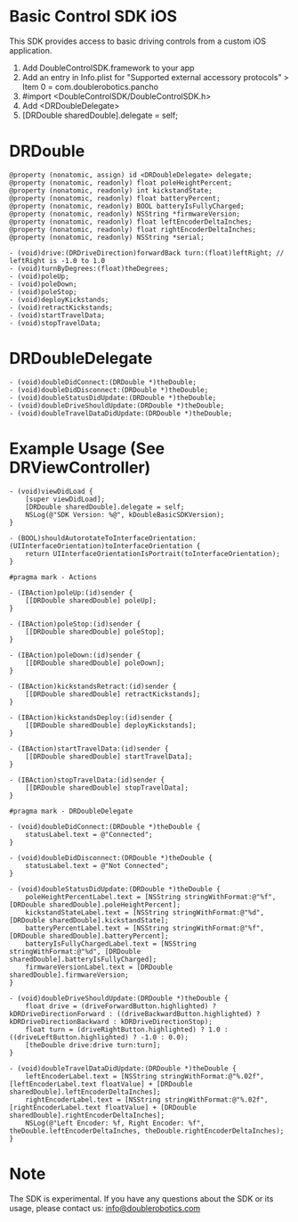 Basic Control SDK iOS
=====================

This SDK provides access to basic driving controls from a custom iOS application.

1. Add DoubleControlSDK.framework to your app
2. Add an entry in Info.plist for "Supported external accessory protocols" > Item 0 = com.doublerobotics.pancho
3. #import &lt;DoubleControlSDK/DoubleControlSDK.h&gt;
4. Add &lt;DRDoubleDelegate&gt;
5. [DRDouble sharedDouble].delegate = self;

DRDouble
========
```
@property (nonatomic, assign) id <DRDoubleDelegate> delegate;
@property (nonatomic, readonly) float poleHeightPercent;
@property (nonatomic, readonly) int kickstandState;
@property (nonatomic, readonly) float batteryPercent;
@property (nonatomic, readonly) BOOL batteryIsFullyCharged;
@property (nonatomic, readonly) NSString *firmwareVersion;
@property (nonatomic, readonly) float leftEncoderDeltaInches;
@property (nonatomic, readonly) float rightEncoderDeltaInches;
@property (nonatomic, readonly) NSString *serial;

- (void)drive:(DRDriveDirection)forwardBack turn:(float)leftRight; // leftRight is -1.0 to 1.0
- (void)turnByDegrees:(float)theDegrees;
- (void)poleUp;
- (void)poleDown;
- (void)poleStop;
- (void)deployKickstands;
- (void)retractKickstands;
- (void)startTravelData;
- (void)stopTravelData;
```

DRDoubleDelegate
================
```
- (void)doubleDidConnect:(DRDouble *)theDouble;
- (void)doubleDidDisconnect:(DRDouble *)theDouble;
- (void)doubleStatusDidUpdate:(DRDouble *)theDouble;
- (void)doubleDriveShouldUpdate:(DRDouble *)theDouble;
- (void)doubleTravelDataDidUpdate:(DRDouble *)theDouble;
```

Example Usage (See DRViewController)
====================================
```
- (void)viewDidLoad {
	[super viewDidLoad];
	[DRDouble sharedDouble].delegate = self;
	NSLog(@"SDK Version: %@", kDoubleBasicSDKVersion);
}

- (BOOL)shouldAutorotateToInterfaceOrientation:(UIInterfaceOrientation)toInterfaceOrientation {
	return UIInterfaceOrientationIsPortrait(toInterfaceOrientation);
}

#pragma mark - Actions

- (IBAction)poleUp:(id)sender {
	[[DRDouble sharedDouble] poleUp];
}

- (IBAction)poleStop:(id)sender {
	[[DRDouble sharedDouble] poleStop];
}

- (IBAction)poleDown:(id)sender {
	[[DRDouble sharedDouble] poleDown];
}

- (IBAction)kickstandsRetract:(id)sender {
	[[DRDouble sharedDouble] retractKickstands];
}

- (IBAction)kickstandsDeploy:(id)sender {
	[[DRDouble sharedDouble] deployKickstands];
}

- (IBAction)startTravelData:(id)sender {
	[[DRDouble sharedDouble] startTravelData];
}

- (IBAction)stopTravelData:(id)sender {
	[[DRDouble sharedDouble] stopTravelData];
}

#pragma mark - DRDoubleDelegate

- (void)doubleDidConnect:(DRDouble *)theDouble {
	statusLabel.text = @"Connected";
}

- (void)doubleDidDisconnect:(DRDouble *)theDouble {
	statusLabel.text = @"Not Connected";
}

- (void)doubleStatusDidUpdate:(DRDouble *)theDouble {
	poleHeightPercentLabel.text = [NSString stringWithFormat:@"%f", [DRDouble sharedDouble].poleHeightPercent];
	kickstandStateLabel.text = [NSString stringWithFormat:@"%d", [DRDouble sharedDouble].kickstandState];
	batteryPercentLabel.text = [NSString stringWithFormat:@"%f", [DRDouble sharedDouble].batteryPercent];
	batteryIsFullyChargedLabel.text = [NSString stringWithFormat:@"%d", [DRDouble sharedDouble].batteryIsFullyCharged];
	firmwareVersionLabel.text = [DRDouble sharedDouble].firmwareVersion;
}

- (void)doubleDriveShouldUpdate:(DRDouble *)theDouble {
	float drive = (driveForwardButton.highlighted) ? kDRDriveDirectionForward : ((driveBackwardButton.highlighted) ? kDRDriveDirectionBackward : kDRDriveDirectionStop);
	float turn = (driveRightButton.highlighted) ? 1.0 : ((driveLeftButton.highlighted) ? -1.0 : 0.0);
	[theDouble drive:drive turn:turn];
}

- (void)doubleTravelDataDidUpdate:(DRDouble *)theDouble {
	leftEncoderLabel.text = [NSString stringWithFormat:@"%.02f", [leftEncoderLabel.text floatValue] + [DRDouble sharedDouble].leftEncoderDeltaInches];
	rightEncoderLabel.text = [NSString stringWithFormat:@"%.02f", [rightEncoderLabel.text floatValue] + [DRDouble sharedDouble].rightEncoderDeltaInches];
	NSLog(@"Left Encoder: %f, Right Encoder: %f", theDouble.leftEncoderDeltaInches, theDouble.rightEncoderDeltaInches);
}
```

Note
====
The SDK is experimental. If you have any questions about the SDK or its usage, please contact us: info@doublerobotics.com
